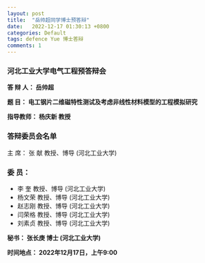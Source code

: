 ```yaml
---
layout: post
title:  "岳帅超同学博士预答辩"
date:   2022-12-17 01:30:13 +0800
categories: Default
tags: defence Yue 博士答辩
comments: 1
---
```

### 河北工业大学电气工程预答辩会

  **答 辩 人：  岳帅超**
  
  **题    目：  电工钢片二维磁特性测试及考虑非线性材料模型的工程模拟研究**
    
  **指导教师：  杨庆新 教授**
          
### 答辩委员会名单
 主    席：  张  献    教授、博导  (河北工业大学)
### 委    员：  
*  李  奎    教授、博导  (河北工业大学)
* 杨文荣    教授、博导  (河北工业大学)
* 赵志刚    教授、博导  (河北工业大学)
*  闫荣格    教授、博导  (河北工业大学)
 * 刘素贞    教授、博导  (河北工业大学)
            

**秘书：  张长庚   博士        (河北工业大学)**

**时间地点： 2022年12月17日，上午9:00**


[jekyll-docs]: https://jekyllrb.com/docs/home
[jekyll-gh]:   https://github.com/jekyll/jekyll
[jekyll-talk]: https://talk.jekyllrb.com/
